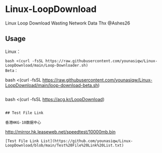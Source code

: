 # Linux-LoopDownload
Linux Loop Download Wasting Network Data Thx @Ashes26

## Usage
Linux：
```
bash <(curl -fsSL https://raw.githubusercontent.com/younasiqw/Linux-LoopDownload/main/Loop-Downloader.sh)
Beta：
```
bash <(curl -fsSL https://raw.githubusercontent.com/younasiqw/Linux-LoopDownload/main/loop-download-beta.sh)
```
```
bash <(curl -fsSL https://acg.kr/LoopDownload)
```

## Test File Link

香港HKG-10数据中心
```
http://mirror.hk.leaseweb.net/speedtest/10000mb.bin
```
[Test File Link List](https://github.com/younasiqw/Linux-LoopDownload/blob/main/Test%20File%20Link%20List.txt)
